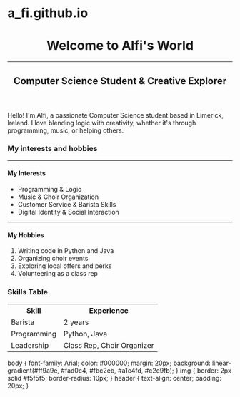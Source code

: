 # a_fi.github.io
<html lang="en">
<head>
  <meta charset="UTF-8"> 
  <title>Alfi's Personal Page</title>
  <link rel="stylesheet" href="style1.css" href="style2.css">
</head>

<body>
  <header>
    <h1>Welcome to Alfi's World </h1> 
    <hr>
    <h2>Computer Science Student & Creative Explorer</h2>
  </header>
    <p>Hello! I'm Alfi, a passionate Computer Science student based in Limerick, Ireland. I love blending logic with creativity, whether it's through programming, music, or helping others.</p>
    <h3>My interests and hobbies</h3>
  <hr>
    <h4>My Interests</h4>
    <ul>
      <li>Programming & Logic</li>
      <li>Music & Choir Organization</li>
      <li>Customer Service & Barista Skills</li>
      <li>Digital Identity & Social Interaction</li>
    </ul>
<hr>
  <h4>My Hobbies</h3>
     <ol>
        <li>Writing code in Python and Java</li>
        <li>Organizing choir events</li>
        <li>Exploring local offers and perks</li>
        <li>Volunteering as a class rep</li>
      </ol>
  <section>
  <h3>Skills Table</h3>
    <table>
      <tr>
        <th>Skill</th>
        <th>Experience</th>
      </tr>
      <tr>
        <td>Barista</td>
        <td>2 years</td>
      </tr>
      <tr>
        <td>Programming</td>
        <td>Python, Java</td>
      </tr>
      <tr>
        <td>Leadership</td>
        <td>Class Rep, Choir Organizer</td>
      </tr>
    </table>
  </section>
</body>  
</html>

<css>
body {
  font-family: Arial;
  color: #000000;
  margin: 20px;
  background: linear-gradient(#ff9a9e, #fad0c4, #fbc2eb, #a1c4fd, #c2e9fb);
}
img {
  border: 2px solid #f5f5f5;
  border-radius: 10px;
}
header {
  text-align: center;
  padding: 20px;
}
</css>
